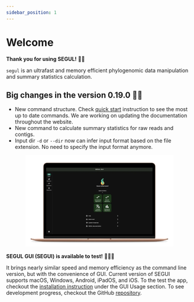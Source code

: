 ```yaml
---
sidebar_position: 1
---
```


# Welcome

**Thank you for using SEGUL!** 🙏🏻

`segul` is an ultrafast and memory efficient phylogenomic data manipulation and summary statistics calculation.

## Big changes in the version 0.19.0 💪🏼

- New command structure. Check [quick start](https://docs.page/hhandika/segul-docs/quick_start#cli-command-list) instruction to see the most up to date commands. We are working on updating the documentation throughout the website.
- New command to calculate summary statistics for raw reads and contigs.
- Input dir `-d` or `--dir` now can infer input format based on the file extension. No need to specify the input format anymore.

<div align="center">
  <img
    src="https://raw.githubusercontent.com/hhandika/segul-docs/main/assets/img/segui_mb.webp"
    width="400"
    alt="SEGUL GUI"
  />
</div>

**SEGUL GUI (SEGUI) is available to test!** 🎉🎉🎉

It brings nearly similar speed and memory efficiency as the command line version, but with the convenience of GUI. Current version of SEGUI supports macOS, Windows, Android, iPadOS, and iOS. To the test the app, checkout the [installation instruction](https://docs.page/hhandika/segul-docs/gui_install) under the GUI Usage section. To see development progress, checkout the GitHub [repository](https://github.com/hhandika/segui).
